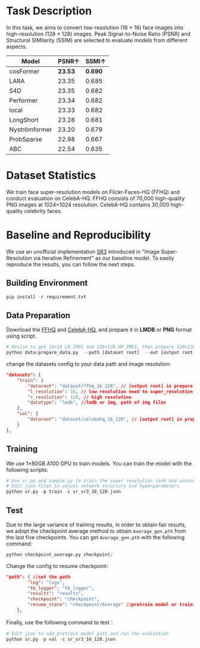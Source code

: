 # Task Description
In this task, we aims to convert low-resolution (16 × 16) face images into high-resolution (128 × 128) images.
Peak Signal-to-Noise Ratio (PSNR) and Structural SIMilarity (SSIM) are selected to evaluate models from different aspects.

<div align="center">

Model        |   PSNR↑  | SSMI↑
------       |  ------  | ---
cosFormer    | **23.53**| **0.690**
LARA         | 23.35    | 0.685 
S4D          | 23.35    | 0.682 
Performer    | 23.34    | 0.682 
local        | 23.33    | 0.682 
LongShort    | 23.28    | 0.681 
Nyströmformer| 23.20    | 0.679 
ProbSparse   | 22.98 	| 0.667 
ABC	         | 22.54    | 0.635 

</div>

# Dataset Statistics
We train face super-resolution models on Flickr-Faces-HQ (FFHQ) and conduct evaluation on CelebA-HQ.
FFHQ consists of 70,000 high-quality PNG images at 1024×1024 resolution. 
CelebA-HQ contains 30,000 high-quality celebrity faces.

# Baseline and Reproducibility
We use an unofficial implementation [SR3](https://github.com/Janspiry/Image-Super-Resolution-via-Iterative-Refinement/tree/ef9b943b573328d7a5ddb1a0c2abd168b91610dc) introduced in "Image Super-Resolution via Iterative Refinement" as our baseline model. 
To easily reproduce the results, you can follow the next steps.

## Building Environment
```python
pip install -r requirement.txt
```

## Data Preparation
Download the [FFHQ](https://github.com/NVlabs/ffhq-dataset) and [CelebA-HQ](https://www.kaggle.com/datasets/badasstechie/celebahq-resized-256x256), and prepare it in **LMDB** or **PNG** format using script.
```python
# Resize to get 16×16 LR_IMGS and 128×128 HR_IMGS, then prepare 128×128 Fake SR_IMGS by bicubic interpolation
python data/prepare_data.py  --path [dataset root]  --out [output root] --size 16,128 -l
```

change the datasets config to your data path and image resolution: 
```json
"datasets": {
    "train": {
        "dataroot": "dataset/ffhq_16_128", // [output root] in prepare.py script
        "l_resolution": 16, // low resolution need to super_resolution
        "r_resolution": 128, // high resolution
        "datatype": "lmdb", //lmdb or img, path of img files
    },
    "val": {
        "dataroot": "dataset/celebahq_16_128", // [output root] in prepare.py script
    }
},
```

## Training
We use 1×80GB A100 GPU to train models. You can train the model with the following scripts:
```python
# Use sr.py and sample.py to train the super resolution task and unconditional generation task, respectively.
# Edit json files to adjust network structure and hyperparameters
python sr.py -p train -c sr_sr3_16_128.json
```

## Test
Due to the large variance of training results, in order to obtain fair results, we adopt the checkpoint average method to obtain `Average_gen.pth` from the last five checkpoints. 
You can get `Average_gen.pth` with the following command:
```python
python checkpoint_average.py checkpoint/
```

Change the config to resume checkpoint:
```json
"path": { //set the path
        "log": "logs",
        "tb_logger": "tb_logger",
        "results": "results",
        "checkpoint": "checkpoint",
        "resume_state": "checkpoint/Average" //pretrain model or training state
    },
```

Finally, use the following command to test：
```python
# Edit json to add pretrain model path and run the evaluation 
python sr.py -p val -c sr_sr3_16_128.json

```
